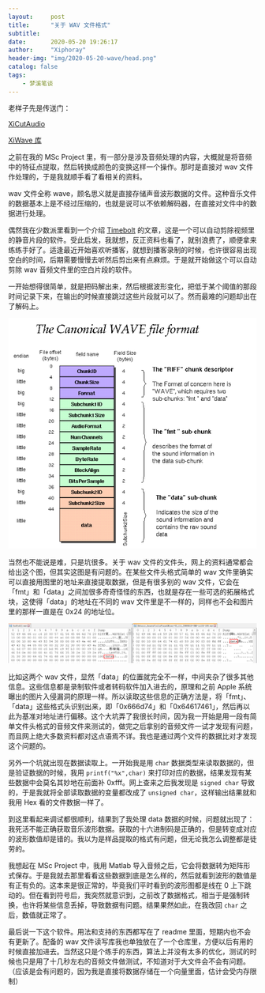 ```yaml
---
layout:     post
title:      "关于 WAV 文件格式"
subtitle:   
date:       2020-05-20 19:26:17
author:     "Xiphoray"
header-img: "img/2020-05-20-wave/head.png"
catalog: false
tags:     
    - 梦溪笔谈
---
```




老样子先是传送门：

[XiCutAudio](https://github.com/Xiphoray/XiCutAudio)

[XiWave 库](https://github.com/Xiphoray/XiWave)

之前在我的 MSc Project 里，有一部分是涉及音频处理的内容，大概就是将音频中的特征点提取，然后转换成颜色的变换这样一个操作。那时是直接对 wav 文件作处理的，于是我就顺手看了看相关的资料。

wav 文件全称 wave，顾名思义就是直接存储声音波形数据的文件。这种音乐文件的数据基本上是不经过压缩的，也就是说可以不依赖解码器，在直接对文件中的数据进行处理。

偶然我在少数派里看到一个介绍 [Timebolt](https://sspai.com/post/60441) 的文章，这是一个可以自动剪除视频里的静音片段的软件。受此启发，我就想，反正资料也看了，就别浪费了，顺便拿来练练手好了。适逢最近开始喜欢听播客，就想到播客录制的时候，也许很容易出现空白的时间，后期需要慢慢去听然后剪出来有点麻烦。于是就开始做这个可以自动剪除 wav 音频文件里的空白片段的软件。

一开始想得很简单，就是把码解出来，然后根据波形变化，把低于某个阈值的那段时间记录下来，在输出的时候直接跳过这些片段就可以了。然而最难的问题却出在了解码上。

![wav 文件格式](/img/2020-05-20-wave/wav.png "wav 文件格式")

当然也不能说是难，只是坑很多。关于 wav 文件的文件头，网上的资料通常都会给出这个图，但其实这图是有问题的。在某些文件头格式简单的 wav 文件里确实可以直接用图里的地址来直接提取数据，但是有很多别的 wav 文件，它会在 「fmt」和「data」之间加很多奇奇怪怪的东西，也就是存在一些可选的拓展格式块，这使得「data」的地址在不同的 wav 文件里是不一样的，同样也不会和图片里的那样一直是在 0x24 的地址位。

![wav 文件对比](/img/2020-05-20-wave/differ.png "wav 文件对比")

比如这两个 wav 文件，显然「data」的位置就完全不一样，中间夹杂了很多其他信息。这些信息都是录制软件或者转码软件加入进去的，原理和之前 Apple 系统曝出的图片入侵漏洞的原理一样。所以读取这些信息的正确方法是，将「fmt」、「data」这些格式头识别出来，即「0x666d74」和「0x64617461」，然后再以此为基准对地址进行偏移。这个大坑弄了我很长时间，因为我一开始是用一段有简单文件头格式的音频文件来测试的，做完之后拿别的音频文件一试才发现有问题，而且网上绝大多数资料都对这点语焉不详。我也是通过两个文件的数据比对才发现这个问题的。

另外一个坑就出现在数据读取上。一开始我是用 `char` 数据类型来读取数据的，但是验证数据的时候，我用 `printf("%x",char)` 来打印对应的数据，结果发现有某些数据中会莫名其妙地在前面补 0xfff。网上查来之后我发现是 `signed char` 导致的，于是我就将全部读取数据的变量都改成了 `unsigned char`，这样输出结果就和我用 Hex 看的文件数据一样了。

到这里看起来调试都很顺利，结果到了我处理 data 数据的时候，问题就出现了：我死活不能正确获取音乐波形数据。获取的十六进制码是正确的，但是转变成对应的波形数值却是错的。我以为是样品提取的格式有问题，但无论我怎么调整都是徒劳的。

我想起在 MSc Project 中，我用 Matlab 导入音频之后，它会将数据转为矩阵形式保存。于是我就去那里看看这些数据到底是怎么样的，然后就看到波形的数值是有正有负的。这本来是很正常的，毕竟我们平时看到的波形图都是线在 0 上下跳动的。但在看到符号后，我突然就意识到，之前改了数据格式，相当于是强制转换，也许将某些信息丢掉，导致数据有问题。结果果然如此，在我改回 `char` 之后，数值就正常了。

最后说一下这个软件。用法和支持的东西都写在了 readme 里面，短期内也不会有更新了。配备的 wav 文件读写库我也单独放在了一个仓库里，方便以后有用的时候直接加进去。当然这只是个练手的东西，算法上并没有太多的优化，测试的时候也只是用了十几秒左右的音频文件做测试，不知道对于大文件会不会有问题。（应该是会有问题的，因为我是直接将数据存储在一个向量里面，估计会受内存限制）